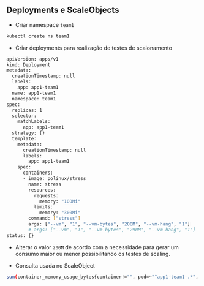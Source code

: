 ## Deployments e ScaleObjects

- Criar namespace `team1`

```bash
kubectl create ns team1
```
- Criar deployments para realização de testes de scalonamento

```bash
apiVersion: apps/v1
kind: Deployment
metadata:
  creationTimestamp: null
  labels:
    app: app1-team1
  name: app1-team1
  namespace: team1
spec:
  replicas: 1
  selector:
    matchLabels:
      app: app1-team1
  strategy: {}
  template:
    metadata:
      creationTimestamp: null
      labels:
        app: app1-team1
    spec:
      containers:
      - image: polinux/stress
        name: stress
        resources:
          requests:
            memory: "100Mi"
          limits:
            memory: "300Mi"
        command: ["stress"]
        args: ["--vm", "1", "--vm-bytes", "200M", "--vm-hang", "1"]
        # args: ["--vm", "1", "--vm-bytes", "290M", "--vm-hang", "1"]
status: {}
```

- Alterar o valor `200M` de acordo com a necessidade para gerar um consumo maior ou menor possibilitando os testes de scaling.



- Consulta usada no ScaleObject

```bash
sum(container_memory_usage_bytes{container!="", pod=~"^app1-team1-.*", namespace="team1"}) / sum(kube_pod_container_resource_limits{resource="memory", container!="", pod=~"^app1-team1-.*"}) * 100.0
```